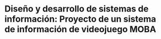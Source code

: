# Diseño y desarrollo de sistemas de información: Proyecto de un sistema de información de videojuego MOBA
